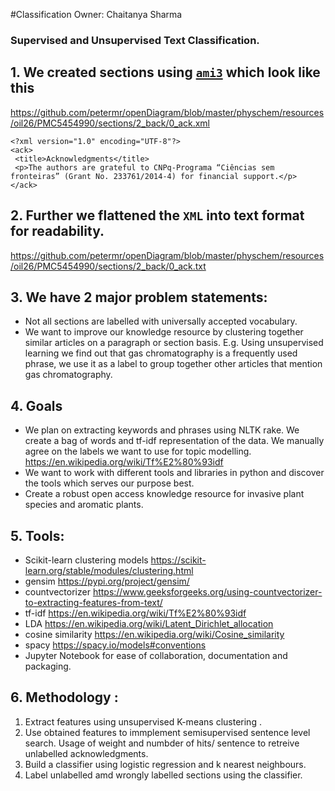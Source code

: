 #Classification
Owner: Chaitanya Sharma

### Supervised and Unsupervised Text Classification.
## 1. We created sections using  [`ami3`](https://github.com/petermr/ami3/wiki/ami-section) which look like this 

https://github.com/petermr/openDiagram/blob/master/physchem/resources/oil26/PMC5454990/sections/2_back/0_ack.xml 
```
<?xml version="1.0" encoding="UTF-8"?>
<ack>
 <title>Acknowledgments</title>
 <p>The authors are grateful to CNPq-Programa “Ciências sem fronteiras” (Grant No. 233761/2014-4) for financial support.</p>
</ack>
```

## 2. Further we flattened the `XML` into text format for readability. 
https://github.com/petermr/openDiagram/blob/master/physchem/resources/oil26/PMC5454990/sections/2_back/0_ack.txt
## 3. We have 2 major problem statements:  
- Not all sections are labelled with universally accepted vocabulary. 
- We want to improve our knowledge resource by clustering together similar articles on a paragraph or section basis. E.g. Using unsupervised learning we find out that gas chromatography is a frequently used phrase, we use it as a label to group together other articles that mention gas chromatography. 
## 4. Goals 
 - We plan on extracting keywords and phrases using NLTK rake. We create a bag of words and tf-idf representation of the data. We manually agree on the labels we want to use for topic modelling. https://en.wikipedia.org/wiki/Tf%E2%80%93idf 
 - We want to work with different tools and libraries in python and discover the tools which serves our purpose best. 
 - Create a robust open access knowledge resource for invasive plant species and aromatic plants. 
## 5. Tools: 
 - Scikit-learn clustering models https://scikit-learn.org/stable/modules/clustering.html
 - gensim https://pypi.org/project/gensim/
 - countvectorizer https://www.geeksforgeeks.org/using-countvectorizer-to-extracting-features-from-text/
 - tf-idf https://en.wikipedia.org/wiki/Tf%E2%80%93idf 
 - LDA https://en.wikipedia.org/wiki/Latent_Dirichlet_allocation
 - cosine similarity https://en.wikipedia.org/wiki/Cosine_similarity
 - spacy  https://spacy.io/models#conventions
 - Jupyter Notebook for ease of collaboration, documentation and packaging.  
 ## 6. Methodology : 
 1. Extract features using unsupervised K-means clustering . 
 2. Use obtained features to immplement semisupervised sentence level search. Usage of weight and numbder of hits/ sentence to retreive unlabelled acknowledgments. 
 3. Build a classifier using logistic regression and k nearest neighbours. 
 4. Label unlabelled amd wrongly labelled sections using the classifier. 
  
